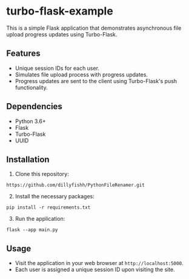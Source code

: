 # turbo-flask-example
This is a simple Flask application that demonstrates asynchronous file upload progress updates using Turbo-Flask.

## Features

- Unique session IDs for each user.
- Simulates file upload process with progress updates.
- Progress updates are sent to the client using Turbo-Flask's push functionality.

## Dependencies

- Python 3.6+
- Flask
- Turbo-Flask
- UUID

## Installation

1. Clone this repository:
```
https://github.com/dillyfishh/PythonFileRenamer.git
```
2. Install the necessary packages:
```
pip install -r requirements.txt
```
3. Run the application:
```
flask --app main.py
```

## Usage

- Visit the application in your web browser at `http://localhost:5000`.
- Each user is assigned a unique session ID upon visiting the site.
